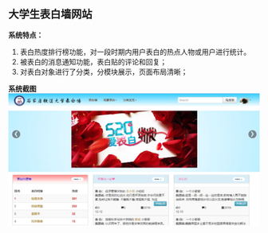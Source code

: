 ## 大学生表白墙网站
**系统特点：**
1. 表白热度排行榜功能，对一段时期内用户表白的热点人物或用户进行统计。
2. 被表白的消息通知功能，表白贴的评论和回复；
3. 对表白对象进行了分类，分模块展示，页面布局清晰；

**系统截图**
![截图](screenshot/biaobaiqiang.jpg)

